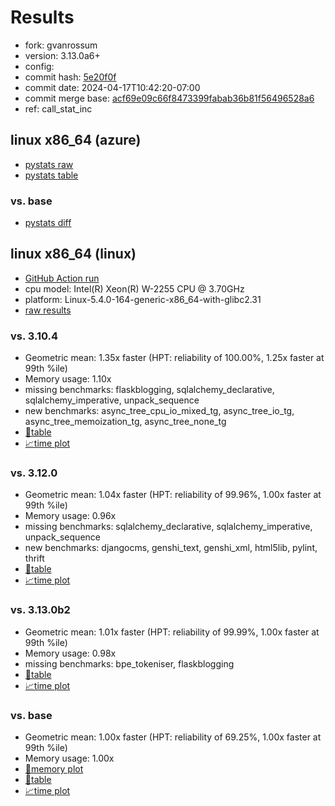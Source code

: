 # Results

- fork: gvanrossum
- version: 3.13.0a6+
- config: 
- commit hash: [5e20f0f](https://github.com/gvanrossum/cpython/commit/5e20f0f)
- commit date: 2024-04-17T10:42:20-07:00
- commit merge base: [acf69e09c66f8473399fabab36b81f56496528a6](https://github.com/gvanrossum/cpython/commit/acf69e09c66f8473399fabab36b81f56496528a6)
- ref: call_stat_inc

## linux x86_64 (azure)

- [pystats raw](bm-20240417-azure-x86_64-gvanrossum-call_stat_inc-3.13.0a6%2B-5e20f0f-pystats.json)
- [pystats table](bm-20240417-azure-x86_64-gvanrossum-call_stat_inc-3.13.0a6%2B-5e20f0f-pystats.md)

### vs. base

- [pystats diff](bm-20240417-azure-x86_64-gvanrossum-call_stat_inc-3.13.0a6%2B-5e20f0f-pystats-vs-base.md)

## linux x86_64 (linux)

- [GitHub Action run](https://github.com/faster-cpython/benchmarking/actions/runs/8726732007)
- cpu model: Intel(R) Xeon(R) W-2255 CPU @ 3.70GHz
- platform: Linux-5.4.0-164-generic-x86_64-with-glibc2.31
- [raw results](bm-20240417-linux-x86_64-gvanrossum-call_stat_inc-3.13.0a6%2B-5e20f0f.json)

### vs. 3.10.4

- Geometric mean: 1.35x faster (HPT: reliability of 100.00%, 1.25x faster at 99th %ile)
- Memory usage: 1.10x
- missing benchmarks: flaskblogging, sqlalchemy_declarative, sqlalchemy_imperative, unpack_sequence
- new benchmarks: async_tree_cpu_io_mixed_tg, async_tree_io_tg, async_tree_memoization_tg, async_tree_none_tg
- [📄table](bm-20240417-linux-x86_64-gvanrossum-call_stat_inc-3.13.0a6%2B-5e20f0f-vs-3.10.4.md)
- [📈time plot](bm-20240417-linux-x86_64-gvanrossum-call_stat_inc-3.13.0a6%2B-5e20f0f-vs-3.10.4.svg)

### vs. 3.12.0

- Geometric mean: 1.04x faster (HPT: reliability of 99.96%, 1.00x faster at 99th %ile)
- Memory usage: 0.96x
- missing benchmarks: sqlalchemy_declarative, sqlalchemy_imperative, unpack_sequence
- new benchmarks: djangocms, genshi_text, genshi_xml, html5lib, pylint, thrift
- [📄table](bm-20240417-linux-x86_64-gvanrossum-call_stat_inc-3.13.0a6%2B-5e20f0f-vs-3.12.0.md)
- [📈time plot](bm-20240417-linux-x86_64-gvanrossum-call_stat_inc-3.13.0a6%2B-5e20f0f-vs-3.12.0.svg)

### vs. 3.13.0b2

- Geometric mean: 1.01x faster (HPT: reliability of 99.99%, 1.00x faster at 99th %ile)
- Memory usage: 0.98x
- missing benchmarks: bpe_tokeniser, flaskblogging
- [📄table](bm-20240417-linux-x86_64-gvanrossum-call_stat_inc-3.13.0a6%2B-5e20f0f-vs-3.13.0b2.md)
- [📈time plot](bm-20240417-linux-x86_64-gvanrossum-call_stat_inc-3.13.0a6%2B-5e20f0f-vs-3.13.0b2.svg)

### vs. base

- Geometric mean: 1.00x faster (HPT: reliability of 69.25%, 1.00x faster at 99th %ile)
- Memory usage: 1.00x
- [🧠memory plot](bm-20240417-linux-x86_64-gvanrossum-call_stat_inc-3.13.0a6%2B-5e20f0f-vs-base-mem.svg)
- [📄table](bm-20240417-linux-x86_64-gvanrossum-call_stat_inc-3.13.0a6%2B-5e20f0f-vs-base.md)
- [📈time plot](bm-20240417-linux-x86_64-gvanrossum-call_stat_inc-3.13.0a6%2B-5e20f0f-vs-base.svg)


